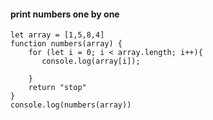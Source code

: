 #### print numbers one by one
```
let array = [1,5,8,4]
function numbers(array) {
    for (let i = 0; i < array.length; i++){
       console.log(array[i]);
        
    }
    return "stop"
}
console.log(numbers(array))

